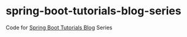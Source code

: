 # spring-boot-tutorials-blog-series
Code for [Spring Boot Tutorials Blog](https://www.sivalabs.in/getting-started-with-spring-boot/) Series
